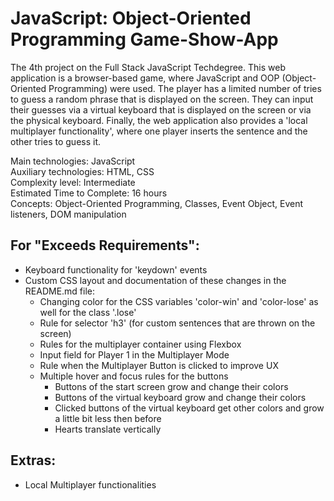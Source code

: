 # JavaScript: Object-Oriented Programming Game-Show-App
 The 4th project on the Full Stack JavaScript Techdegree. This web application is a browser-based game, where JavaScript and OOP (Object-Oriented Programming) were used. The player has a limited number of tries to guess a random phrase that is displayed on the screen. They can input their guesses via a virtual keyboard that is displayed on the screen or via the physical keyboard. Finally, the web application also provides a 'local multiplayer functionality', where one player inserts the sentence and the other tries to guess it.

 Main technologies: JavaScript<br>
 Auxiliary technologies: HTML, CSS<br>
 Complexity level: Intermediate<br>
 Estimated Time to Complete: 16 hours<br>
 Concepts: Object-Oriented Programming, Classes, Event Object, Event listeners, DOM manipulation<br>

## For "Exceeds Requirements":
  - Keyboard functionality for 'keydown' events
  - Custom CSS layout and documentation of these changes in the README.md file:
    - Changing color for the CSS variables 'color-win' and 'color-lose' as well for the class '.lose'
    - Rule for selector 'h3' (for custom sentences that are thrown on the screen)
    - Rules for the multiplayer container using Flexbox
    - Input field for Player 1 in the Multiplayer Mode
    - Rule when the Multiplayer Button is clicked to improve UX
    - Multiple hover and focus rules for the buttons
        - Buttons of the start screen grow and change their colors
        - Buttons of the virtual keyboard grow and change their colors
        - Clicked buttons of the virtual keyboard get other colors and grow a little bit less then before
        - Hearts translate vertically

## Extras:
  - Local Multiplayer functionalities